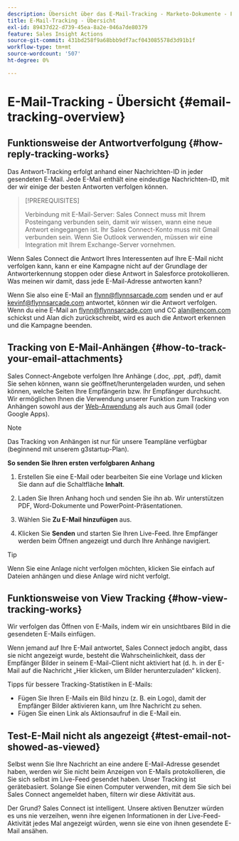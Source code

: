 ```yaml
---
description: Übersicht über das E-Mail-Tracking - Marketo-Dokumente - Produktdokumentation
title: E-Mail-Tracking - Übersicht
exl-id: 89437d22-d739-45ea-8a2e-046a7de80379
feature: Sales Insight Actions
source-git-commit: 431bd258f9a68bbb9df7acf043085578d3d91b1f
workflow-type: tm+mt
source-wordcount: '507'
ht-degree: 0%

---
```


# E-Mail-Tracking - Übersicht {#email-tracking-overview}

## Funktionsweise der Antwortverfolgung {#how-reply-tracking-works}

Das Antwort-Tracking erfolgt anhand einer Nachrichten-ID in jeder gesendeten E-Mail. Jede E-Mail enthält eine eindeutige Nachrichten-ID, mit der wir einige der besten Antworten verfolgen können.

>[!PREREQUISITES]
>
>Verbindung mit E-Mail-Server: Sales Connect muss mit Ihrem Posteingang verbunden sein, damit wir wissen, wann eine neue Antwort eingegangen ist. Ihr Sales Connect-Konto muss mit Gmail verbunden sein. Wenn Sie Outlook verwenden, müssen wir eine Integration mit Ihrem Exchange-Server vornehmen.

Wenn Sales Connect die Antwort Ihres Interessenten auf Ihre E-Mail nicht verfolgen kann, kann er eine Kampagne nicht auf der Grundlage der Antworterkennung stoppen oder diese Antwort in Salesforce protokollieren. Was meinen wir damit, dass jede E-Mail-Adresse antworten kann?

Wenn Sie also eine E-Mail an flynn@flynnsarcade.com senden und er auf kevinf@flynnsarcade.com antwortet, können wir die Antwort verfolgen. Wenn du eine E-Mail an flynn@flynnsarcade.com und CC alan@encom.com schickst und Alan dich zurückschreibt, wird es auch die Antwort erkennen und die Kampagne beenden.

## Tracking von E-Mail-Anhängen {#how-to-track-your-email-attachments}

Sales Connect-Angebote verfolgen Ihre Anhänge (.doc, .ppt, .pdf), damit Sie sehen können, wann sie geöffnet/heruntergeladen wurden, und sehen können, welche Seiten Ihre Empfängerin bzw. Ihr Empfänger durchsucht. Wir ermöglichen Ihnen die Verwendung unserer Funktion zum Tracking von Anhängen sowohl aus der [Web-Anwendung](https://toutapp.com/login) als auch aus Gmail (oder Google Apps).

>[!NOTE]
>
>Das Tracking von Anhängen ist nur für unsere Teampläne verfügbar (beginnend mit unserem g3startup-Plan).

**So senden Sie Ihren ersten verfolgbaren Anhang**

1. Erstellen Sie eine E-Mail oder bearbeiten Sie eine Vorlage und klicken Sie dann auf die Schaltfläche **Inhalt**.

1. Laden Sie Ihren Anhang hoch und senden Sie ihn ab. Wir unterstützen PDF, Word-Dokumente und PowerPoint-Präsentationen.

1. Wählen Sie **Zu E-Mail hinzufügen** aus.

1. Klicken Sie **Senden** und starten Sie Ihren Live-Feed. Ihre Empfänger werden beim Öffnen angezeigt und durch Ihre Anhänge navigiert.

>[!TIP]
>
>Wenn Sie eine Anlage nicht verfolgen möchten, klicken Sie einfach auf Dateien anhängen und diese Anlage wird nicht verfolgt.

## Funktionsweise von View Tracking {#how-view-tracking-works}

Wir verfolgen das Öffnen von E-Mails, indem wir ein unsichtbares Bild in die gesendeten E-Mails einfügen.

Wenn jemand auf Ihre E-Mail antwortet, Sales Connect jedoch angibt, dass sie nicht angezeigt wurde, besteht die Wahrscheinlichkeit, dass der Empfänger Bilder in seinem E-Mail-Client nicht aktiviert hat (d. h. in der E-Mail auf die Nachricht „Hier klicken, um Bilder herunterzuladen“ klicken).

Tipps für bessere Tracking-Statistiken in E-Mails:

* Fügen Sie Ihren E-Mails ein Bild hinzu (z. B. ein Logo), damit der Empfänger Bilder aktivieren kann, um Ihre Nachricht zu sehen.
* Fügen Sie einen Link als Aktionsaufruf in die E-Mail ein.

## Test-E-Mail nicht als angezeigt {#test-email-not-showed-as-viewed}

Selbst wenn Sie Ihre Nachricht an eine andere E-Mail-Adresse gesendet haben, werden wir Sie nicht beim Anzeigen von E-Mails protokollieren, die Sie sich selbst im Live-Feed gesendet haben. Unser Tracking ist gerätebasiert. Solange Sie einen Computer verwenden, mit dem Sie sich bei Sales Connect angemeldet haben, filtern wir diese Aktivität aus.

Der Grund? Sales Connect ist intelligent. Unsere aktiven Benutzer würden es uns nie verzeihen, wenn ihre eigenen Informationen in der Live-Feed-Aktivität jedes Mal angezeigt würden, wenn sie eine von ihnen gesendete E-Mail ansähen.
